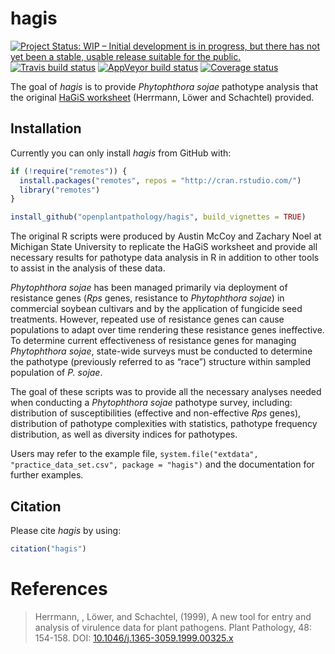 
<!-- README.md is generated from README.Rmd. Please edit that file -->

# hagis

[![Project Status: WIP – Initial development is in progress, but there
has not yet been a stable, usable release suitable for the
public.](https://www.repostatus.org/badges/latest/wip.svg)](https://www.repostatus.org/#wip)
[![Travis build
status](https://travis-ci.org/adamhsparks/hagis.svg?branch=master)](https://travis-ci.org/adamhsparks/hagis)
[![AppVeyor build
status](https://ci.appveyor.com/api/projects/status/github/adamhsparks/hagis?branch=master&svg=true)](https://ci.appveyor.com/project/adamhsparks/hagis)
[![Coverage
status](https://codecov.io/gh/adamhsparks/hagis/branch/master/graph/badge.svg)](https://codecov.io/github/adamhsparks/hagis?branch=master)

The goal of *hagis* is to provide *Phytophthora sojae* pathotype
analysis that the original [HaGiS
worksheet](https://onlinelibrary.wiley.com/doi/full/10.1046/j.1365-3059.1999.00325.x)
(Herrmann, Löwer and Schachtel) provided.

## Installation

Currently you can only install *hagis* from GitHub with:

``` r
if (!require("remotes")) {
  install.packages("remotes", repos = "http://cran.rstudio.com/")
  library("remotes")
}

install_github("openplantpathology/hagis", build_vignettes = TRUE)
```

The original R scripts were produced by Austin McCoy and Zachary Noel at
Michigan State University to replicate the HaGiS worksheet and provide
all necessary results for pathotype data analysis in R in addition to
other tools to assist in the analysis of these data.

*Phytophthora sojae* has been managed primarily via deployment of
resistance genes (*Rps* genes, resistance to *Phytophthora sojae*) in
commercial soybean cultivars and by the application of fungicide seed
treatments. However, repeated use of resistance genes can cause
populations to adapt over time rendering these resistance genes
ineffective. To determine current effectiveness of resistance genes for
managing *Phytophthora sojae*, state-wide surveys must be conducted to
determine the pathotype (previously referred to as “race”) structure
within sampled population of *P. sojae*.

The goal of these scripts was to provide all the necessary analyses
needed when conducting a *Phytophthora sojae* pathotype survey,
including: distribution of susceptibilities (effective and non-effective
*Rps* genes), distribution of pathotype complexities with statistics,
pathotype frequency distribution, as well as diversity indices for
pathotypes.

Users may refer to the example file, `system.file("extdata",
"practice_data_set.csv", package = "hagis")` and the documentation for
further examples.

## Citation

Please cite *hagis* by using:

``` r
citation("hagis")
```

# References

> Herrmann, , Löwer, and Schachtel, (1999), A new tool for entry and
> analysis of virulence data for plant pathogens. Plant Pathology, 48:
> 154-158. DOI:
> [10.1046/j.1365-3059.1999.00325.x](https://doi.org/10.1046/j.1365-3059.1999.00325.x)
